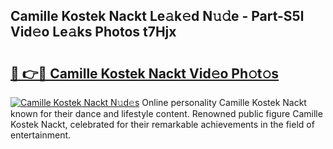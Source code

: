 ## Camille Kostek Nackt Le𝚊k𝚎d N𝚞𝚍e - Part-S5l Vid𝚎o Le𝚊ks Photos t7Hjx

# <h2><a href="http://fb6fgg.evod.top/?m=Camille+Kostek+Nackt">🔗 👉🔴 Camille Kostek Nackt Vid𝚎o Ph𝚘t𝚘s</a></h2>

[![Camille Kostek Nackt N𝚞d𝚎s](https://i.imgur.com/8V9OHl7.gif)](http://fb6fgg.evod.top/?m=Camille+Kostek+Nackt)
Online personality Camille Kostek Nackt known for their dance and lifestyle content. Renowned public figure Camille Kostek Nackt, celebrated for their remarkable achievements in the field of entertainment. 
